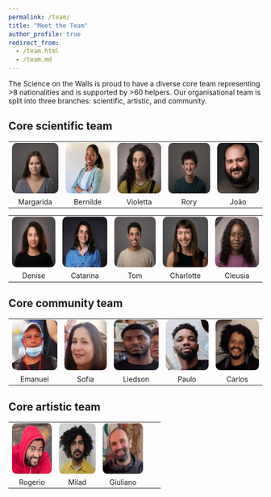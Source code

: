 ```yaml
---
permalink: /team/
title: "Meet the Team"
author_profile: true
redirect_from: 
  - /team.html
  - /team.md
---
```


The Science on the Walls is proud to have a diverse core team representing >8 nationalities and is supported by >60 helpers.
Our organisational team is split into three branches: scientific, artistic, and community.

Core scientific team
-------

<!-- | ![Profile 1](/images/blog_posts/2024_summer_camp_ceramics.jpeg) | ![Profile 2](/images/blog_posts/2024_summer_camp_ceramics.jpeg) | ![Profile 3](/images/blog_posts/2024_summer_camp_ceramics.jpeg) |
|------------------------------------|------------------------------------|------------------------------------|
| Name 1                             | Name 2                             | Name 3                             |
| Role 1                             | Role 2                             | Role 3                             | -->


<table style="border-collapse: collapse; width: 100%; text-align: center; border: none;">
  <tr>
    <td style="border: none;"><img src="/images/team/propics/marga.png" alt="Margarida" style="border-radius: 10%; width: 100px; height: 100px;"></td>
    <td style="border: none;"><img src="/images/team/propics/bernilde.png" alt="Bernilde" style="border-radius: 10%; width: 100px; height: 100px;"></td>
    <td style="border: none;"><img src="/images/team/propics/vio.png" alt="Violetta" style="border-radius: 10%; width: 100px; height: 100px;"></td>
    <td style="border: none;"><img src="/images/team/propics/rory.png" alt="Rory" style="border-radius: 10%; width: 100px; height: 100px;"></td>
    <td style="border: none;"><img src="/images/team/propics/joao.png" alt="João" style="border-radius: 10%; width: 100px; height: 100px;"></td>
  </tr>
  <tr>
    <td style="border: none;">Margarida</td>
    <td style="border: none;">Bernilde</td>
    <td style="border: none;">Violetta</td>
    <td style="border: none;">Rory</td>
    <td style="border: none;">João</td>
  </tr>
  <!-- <tr>
    <td style="border: none;">Role 1</td>
    <td style="border: none;">Role 2</td>
    <td style="border: none;">Role 3</td>
    <td style="border: none;">Role 4</td>
    <td style="border: none;">Role 5</td>
  </tr> -->
</table>


<table style="border-collapse: collapse; width: 100%; text-align: center; border: none;">
  <tr>
    <td style="border: none;"><img src="/images/team/propics/denise.png" alt="Denise" style="border-radius: 10%; width: 100px; height: 100px;"></td>
    <td style="border: none;"><img src="/images/team/propics/cat.png" alt="Cat" style="border-radius: 10%; width: 100px; height: 100px;"></td>
    <td style="border: none;"><img src="/images/team/propics/tom.png" alt="Tom" style="border-radius: 10%; width: 100px; height: 100px;"></td>
    <td style="border: none;"><img src="/images/team/propics/char.png" alt="Charlotte" style="border-radius: 10%; width: 100px; height: 100px;"></td>
    <td style="border: none;"><img src="/images/team/propics/cleus.png" alt="Cleusia" style="border-radius: 10%; width: 100px; height: 100px;"></td>
  </tr>
  <tr>
    <td style="border: none;">Denise</td>
    <td style="border: none;">Catarina</td>
    <td style="border: none;">Tom</td>
    <td style="border: none;">Charlotte</td>
    <td style="border: none;">Cleusia</td>
  </tr>
  <!-- <tr>
    <td style="border: none;">Role 1</td>
    <td style="border: none;">Role 2</td>
    <td style="border: none;">Role 3</td>
    <td style="border: none;">Role 4</td>
    <td style="border: none;">Role 5</td>
  </tr> -->
</table>


Core community team
-------


<table style="border-collapse: collapse; width: 100%; text-align: center; border: none;">
  <tr>
    <td style="border: none;"><img src="/images/team/propics/manuel.png" alt="Emanuel" style="border-radius: 10%; width: 100px; height: 100px;"></td>
    <td style="border: none;"><img src="/images/team/propics/sofia.png" alt="Sofia" style="border-radius: 10%; width: 100px; height: 100px;"></td>
    <td style="border: none;"><img src="/images/team/propics/lied.png" alt="Liedson" style="border-radius: 10%; width: 100px; height: 100px;"></td>
    <td style="border: none;"><img src="/images/team/propics/paulo.png" alt="Paulo" style="border-radius: 10%; width: 100px; height: 100px;"></td>
    <td style="border: none;"><img src="/images/team/propics/carlos.png" alt="Carlos" style="border-radius: 10%; width: 100px; height: 100px;"></td>
  </tr>
  <tr>
    <td style="border: none;">Emanuel</td>
    <td style="border: none;">Sofia</td>
    <td style="border: none;">Liedson</td>
    <td style="border: none;">Paulo</td>
    <td style="border: none;">Carlos</td>
  </tr>
</table>


Core artistic team
-------


<table style="border-collapse: collapse; width: 60%; text-align: center; border: none;">
  <tr>
    <td style="border: none;"><img src="/images/team/propics/rodrigo.png" alt="Rogerio" style="border-radius: 10%; width: 100px; height: 100px;"></td>
    <td style="border: none;"><img src="/images/team/propics/milad.png" alt="Milad" style="border-radius: 10%; width: 100px; height: 100px;"></td>
    <td style="border: none;"><img src="/images/team/propics/giu.png" alt="Giuliano" style="border-radius: 10%; width: 100px; height: 100px;"></td>
    <td style="border: none;"> </td>
    <td style="border: none;"> </td>
  </tr>
  <tr>
    <td style="border: none;">Rogerio</td>
    <td style="border: none;">Milad</td>
    <td style="border: none;">Giuliano</td>
    <td style="border: none;"> </td>
    <td style="border: none;"> </td>
  </tr>
</table>